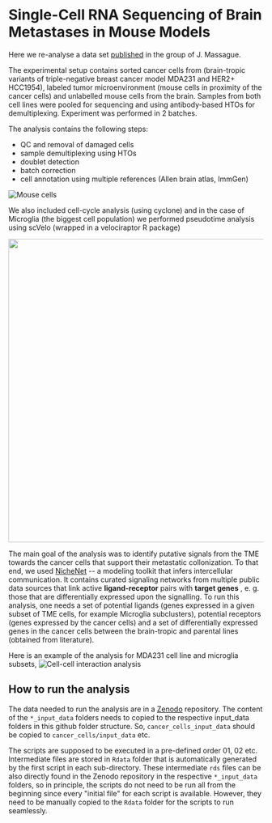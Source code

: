 # Single-Cell RNA Sequencing of Brain Metastases in Mouse Models
Here we re-analyse a data set [published](https://www.cell.com/cancer-cell/abstract/S1535-6108(24)00314-3) in the group of J. Massague.

The experimental setup contains sorted cancer cells from (brain-tropic variants of triple-negative breast cancer model MDA231 and HER2+ HCC1954), labeled tumor microenvironment (mouse cells in proximity of the cancer cells) and unlabelled mouse cells from the brain. Samples from both cell lines were pooled for sequencing and using antibody-based HTOs for demultiplexing. Experiment was performed in 2 batches.

The analysis contains the following steps:
- QC and removal of damaged cells
- sample demultiplexing using HTOs
- doublet detection
- batch correction
- cell annotation using multiple references (Allen brain atlas, ImmGen)

![Mouse cells](https://github.com/MikeKlocCZ/2025_scRNA_brain_mets_MassaugeJ/blob/main/figures_examples/04_TSNE_annotation-0.png "Annotated mouse cells")

We also included cell-cycle analysis (using cyclone) and in the case of Microglia (the biggest cell population) we performed pseudotime analysis using scVelo (wrapped in a velociraptor R package)

<img src="https://github.com/MikeKlocCZ/2025_scRNA_brain_mets_MassaugeJ/blob/main/figures_examples/05_TSNE_velocity.png " width="600">

The main goal of the analysis was to identify putative signals from the TME towards the cancer cells that support their metastatic collonization. To that end, we used  [NicheNet](https://nichenet.be) -- a modeling toolkit that infers intercellular communication. It contains curated signaling networks from multiple public data sources that link active **ligand-receptor** pairs with **target genes** , e. g. those that are differentially expressed upon the signalling. To run this analysis, one needs a set of potential ligands (genes expressed in a given subset of TME cells, for example Microglia subclusters), potential receptors (genes expressed by the cancer cells) and a set of differentially expressed genes in the cancer cells between the brain-tropic and parental lines (obtained from literature).  

Here is an example of the analysis for MDA231 cell line and microglia subsets,
![Cell-cell interaction analysis](https://github.com/MikeKlocCZ/2025_scRNA_brain_mets_MassaugeJ/blob/main/figures_examples/05_CombinedMicroglia.png "Cell-cell interaction analysis")

## How to run the analysis
The data needed to run the analysis are in a [Zenodo](https://zenodo.org/records/16743286) repository. The content of the `*_input_data` folders needs to copied to the respective input_data folders in this github folder structure. So, `cancer_cells_input_data` should be copied to `cancer_cells/input_data` etc.

The scripts are supposed to be executed in a pre-defined order 01, 02 etc. Intermediate files are stored in `Rdata` folder that is automatically generated by the first script in each sub-directory. These intermediate `rds` files can be also directly found in the Zenodo repository in the respective `*_input_data` folders, so in principle, the scripts do not need to be run all from the beginning since every "initial file" for each script is available. However, they need to be manually copied to the `Rdata` folder for the scripts to run seamlessly.
